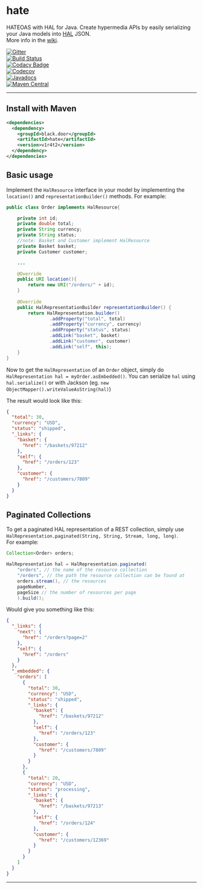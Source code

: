 # hate
HATEOAS with HAL for Java. Create hypermedia APIs by easily serializing your Java models into [HAL](http://stateless.co/hal_specification.html) JSON.  
More info in the [wiki](https://github.com/blackdoor/hate/wiki).

[![Gitter](https://img.shields.io/gitter/room/nwjs/nw.js.svg)](https://gitter.im/blackdoor/hate)  
[![Build Status](https://travis-ci.org/blackdoor/hate.svg)](https://travis-ci.org/blackdoor/hate)  
[![Codacy Badge](https://api.codacy.com/project/badge/grade/7c1d6531e44941ed9e48b75435c9f1b8)](https://www.codacy.com/app/blackdoor/hate)  
[![Codecov](https://img.shields.io/codecov/c/github/blackdoor/hate.svg)](https://codecov.io/github/blackdoor/hate)  
[![Javadocs](https://www.javadoc.io/badge/black.door/hate.svg?color=blue)](https://www.javadoc.io/doc/black.door/hate)  
[![Maven Central](https://maven-badges.herokuapp.com/maven-central/black.door/hate/badge.svg)](http://mvnrepository.com/artifact/black.door/hate)

---
## Install with Maven

```xml
<dependencies>
  <dependency>
    <groupId>black.door</groupId>
    <artifactId>hate</artifactId>
    <version>v1r4t2</version>
  </dependency>
</dependencies>
```

## Basic usage

Implement the `HalResource` interface in your model by implementing the `location()` and `representationBuilder()` methods.
For example:

```java
public class Order implements HalResource{

	private int id;
	private double total;
	private String currency;
	private String status;
	//note: Basket and Customer implement HalResource
	private Basket basket;
	private Customer customer;

	...

	@Override
	public URI location(){
		return new URI("/orders/" + id);
	}
	
	@Override
	public HalRepresentationBuilder representationBuilder() {
		return HalRepresentation.builder()
				.addProperty("total", total)
				.addProperty("currency", currency)
				.addProperty("status", status)
				.addLink("basket", basket)
				.addLink("customer", customer)
				.addLink("self", this);
	}
}	
```

Now to get the `HalRepresentation` of an `Order` object, simply do `HalRepresentation hal = myOrder.asEmbedded()`. You can serialize `hal` using `hal.serialize()` or with Jackson (eg. `new ObjectMapper().writeValueAsString(hal)`)

The result would look like this:

```json
{
  "total": 30,
  "currency": "USD",
  "status": "shipped",
  "_links": {
    "basket": {
      "href": "/baskets/97212"
    },
    "self": {
      "href": "/orders/123"
    },
    "customer": {
      "href": "/customers/7809"
    }
  }
}
```

## Paginated Collections

To get a paginated HAL representation of a REST collection, simply use `HalRepresentation.paginated(String, String, Stream, long, long)`.  
For example:

```java
Collection<Order> orders;

HalRepresentation hal = HalRepresentation.paginated(
	"orders", // the name of the resource collection
	"/orders", // the path the resource collection can be found at
	orders.stream(), // the resources
	pageNumber,
	pageSize // the number of resources per page
	).build();
```

Would give you something like this:

```json
{
  "_links": {
    "next": {
      "href": "/orders?page=2"
    },
    "self": {
      "href": "/orders"
    }
  },
  "_embedded": {
    "orders": [
      {
        "total": 30,
        "currency": "USD",
        "status": "shipped",
        "_links": {
          "basket": {
            "href": "/baskets/97212"
          },
          "self": {
            "href": "/orders/123"
          },
          "customer": {
            "href": "/customers/7809"
          }
        }
      },
      {
        "total": 20,
        "currency": "USD",
        "status": "processing",
        "_links": {
          "basket": {
            "href": "/baskets/97213"
          },
          "self": {
            "href": "/orders/124"
          },
          "customer": {
            "href": "/customers/12369"
          }
        }
      }
    ]
  }
}
```

---
